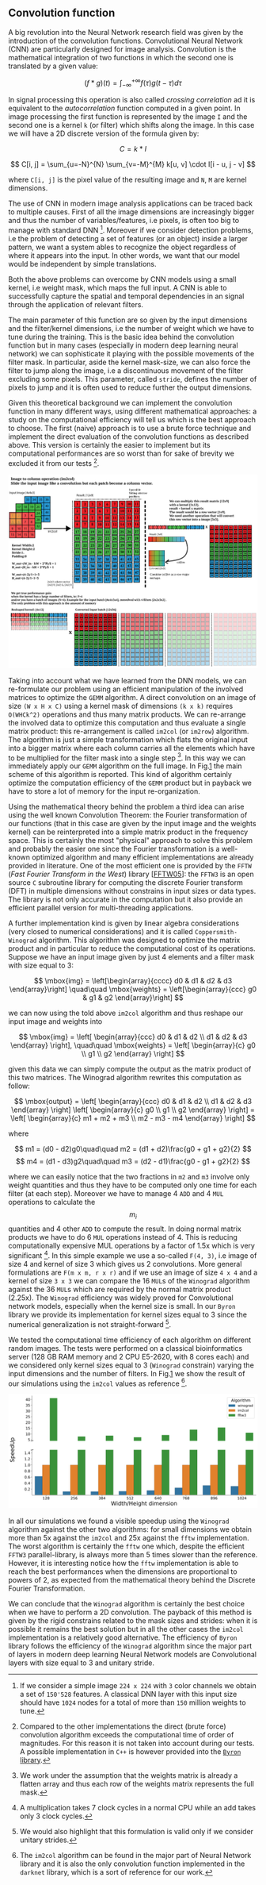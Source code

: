 ## Convolution function

A big revolution into the Neural Network research field was given by the introduction of the convolution functions.
Convolutional Neural Network (CNN) are particularly designed for image analysis.
Convolution is the mathematical integration of two functions in which the second one is translated by a given value:

$$
(f * g)(t) = \int_{-\infty}^{+\infty} f(\tau)g(t - \tau)d\tau
$$


In signal processing this operation is also called *crossing correlation* ad it is equivalent to the *autocorrelation* function computed in a given point.
In image processing the first function is represented by the image `I` and the second one is a kernel `k` (or filter) which shifts along the image.
In this case we will have a 2D discrete version of the formula given by:

$$
C = k * I
$$

$$
C[i, j] = \sum_{u=-N}^{N} \sum_{v=-M}^{M} k[u, v] \cdot I[i - u, j - v]
$$

where `C[i, j]` is the pixel value of the resulting image and `N`, `M` are kernel dimensions.

The use of CNN in modern image analysis applications can be traced back to multiple causes.
First of all the image dimensions are increasingly bigger and thus the number of variables/features, i.e pixels, is often too big to manage with standard DNN [^1].
Moreover if we consider detection problems, i.e the problem of detecting a set of features (or an object) inside a larger pattern, we want a system ables to recognize the object regardless of where it appears into the input.
In other words, we want that our model would be independent by simple translations.

Both the above problems can overcome by CNN models using a small kernel, i.e weight mask, which maps the full input.
A CNN is able to successfully capture the spatial and temporal dependencies in an signal through the application of relevant filters.

The main parameter of this function are so given by the input dimensions and the filter/kernel dimensions, i.e the number of weight which we have to tune during the training.
This is the basic idea behind the convolution function but in many cases (especially in modern deep learning neural network) we can sophisticate it playing with the possible movements of the filter mask.
In particular, aside the kernel mask-size, we can also force the filter to jump along the image, i.e a discontinuous movement of the filter excluding some pixels.
This parameter, called `stride`, defines the number of pixels to jump and it is often used to reduce further the output dimensions.

Given this theoretical background we can implement the convolution function in many different ways, using different mathematical approaches: a study on the computational efficiency will tell us which is the best approach to choose.
The first (naive) approach is to use a brute force technique and implement the direct evaluation of the convolution functions as described above.
This version is certainly the easier to implement but its computational performances are so worst than for sake of brevity we excluded it from our tests [^2].

![`im2col` algorithm scheme using a `2 x 2` filter on a image with 3 channels. At the end of the `im2col` algorithm the `GEMM` is performed between weights and input image.](../../../../img/im2col.png)

Taking into account what we have learned from the DNN models, we can re-formulate our problem using an efficient manipulation of the involved matrices to optimize the `GEMM` algorithm.
A direct convolution on an image of size `(W x H x C)` using a kernel mask of dimensions `(k x k)` requires `O(WHCk^2)` operations and thus many matrix products.
We can re-arrange the involved data to optimize this computation and thus evaluate a single matrix product: this re-arrangement is called `im2col` (or `im2row`) algorithm.
The algorithm is just a simple transformation which flats the original input into a bigger matrix where each column carries all the elements which have to be multiplied for the filter mask into a single step [^3].
In this way we can immediately apply our `GEMM` algorithm on the full image.
In Fig.[1](../../../../img/im2col.png) the main scheme of this algorithm is reported.
This kind of algorithm certainly optimize the computation efficiency of the `GEMM` product but in payback we have to store a lot of memory for the input re-organization.

Using the mathematical theory behind the problem a third idea can arise using the well known Convolution Theorem: the Fourier transformation of our functions (that in this case are given by the input image and the weights kernel) can be reinterpreted into a simple matrix product in the frequency space.
This is certainly the most "physical" approach to solve this problem and probably the easier one since the Fourier transformation is a well-known optimized algorithm and many efficient implementations are already provided in literature.
One of the most efficient one is provided by the `FFTW` (*Fast Fourier Transform in the West*) library [[FFTW05](http://www.fftw.org/fftw-paper-ieee.pdf)]: the `FFTW3` is an open source `C` subroutine library for computing the discrete Fourier transform (DFT) in multiple dimensions without constrains in input sizes or data types.
The library is not only accurate in the computation but it also provide an efficient parallel version for multi-threading applications.

A further implementation kind is given by linear algebra considerations (very closed to numerical considerations) and it is called `Coppersmith-Winograd` algorithm.
This algorithm was designed to optimize the matrix product and in particular to reduce the computational cost of its operations.
Suppose we have an input image given by just 4 elements and a filter mask with size equal to 3:

$$
\mbox{img} = \left[\begin{array}{cccc} d0 & d1 & d2 & d3 \end{array}\right] \quad\quad \mbox{weights} = \left[\begin{array}{ccc} g0 & g1 & g2 \end{array}\right]
$$

we can now using the told above `im2col` algorithm and thus reshape our input image and weights into

$$
\mbox{img} = \left[
\begin{array}{ccc}
d0 & d1 & d2 \\
d1 & d2 & d3
\end{array}
\right],
\quad\quad
\mbox{weights} = \left[
\begin{array}{c}
g0 \\
g1 \\
g2
\end{array}
\right]
$$

given this data we can simply compute the output as the matrix product of this two matrices.
The Winograd algorithm rewrites this computation as follow:

$$
\mbox{output} = \left[
\begin{array}{ccc}
d0 & d1 & d2 \\
d1 & d2 & d3
\end{array}
\right]
\left[
\begin{array}{c}
g0 \\
g1 \\
g2
\end{array}
\right] = \left[
\begin{array}{c}
m1 + m2 + m3 \\
m2 - m3 - m4
\end{array}
\right]
$$

where

$$
m1 = (d0 - d2)g0\quad\quad m2 = (d1 + d2)\frac{g0 + g1 + g2}{2}
$$
$$
m4 = (d1 - d3)g2\quad\quad m3 = (d2 - d1)\frac{g0 - g1 + g2}{2}
$$

where we can easily notice that the two fractions in `m2` and `m3` involve only weight quantities and thus they have to be computed only one time for each filter (at each step).
Moreover we have to manage 4 `ADD` and 4 `MUL` operations to calculate the $$m_i$$ quantities and 4 other `ADD` to compute the result.
In doing normal matrix products we have to do 6 `MUL` operations instead of 4.
This is reducing computationally expensive MUL operations by a factor of 1.5x which is very significant [^4].
In this simple example we use a so-called `F(4, 3)`, i.e image of size 4 and kernel of size 3 which gives us 2 convolutions.
More general formulations are `F(m x m, r x r)` and if we use an image of size `4 x 4` and a kernel of size `3 x 3` we can compare the 16 `MUL`s of the `Winograd` algorithm against the 36 `MUL`s which are required by the normal matrix product (2.25x).
The `Winograd` efficiency was widely proved for Convolutional network models, especially when the kernel size is small.
In our `Byron` library we provide its implementation for kernel sizes equal to 3 since the numerical generalization is not straight-forward [^5].

We tested the computational time efficiency of each algorithm on different random images.
The tests were performed on a classical bioinformatics server (128 GB RAM memory and 2 CPU E5-2620, with 8 cores each) and we considered only kernel sizes equal to 3 (`Winograd` constrain) varying the input dimensions and the number of filters.
In Fig.[1](../../../../img/winograd_timing.svg) we show the result of our simulations using the `im2col` values as reference [^6].

![Time performances of different convolution algorithms: `im2col` (orange, reference), `FFTW3` (green, fast Fourier transformation using the `FFTW3` library) and `Winograd` (blue). The values are normalized according to the `im2col` results since it is the most common convolution algorithm. The tests were performed on different input sizes (width/height), keeping fixed the number of channels and the number of filters. The tests were performed using a `C++` implementation of the three methods.](../../../../img/winograd_timing.svg)

In all our simulations we found a visible speedup using the `Winograd` algorithm against the other two algorithms: for small dimensions we obtain more than 5x against the `im2col` and 25x against the `fftw` implementation.
The worst algorithm is certainly the `fftw` one which, despite the efficient `FFTW3` parallel-library, is always more than 5 times slower than the reference.
However, it is interesting notice how the `fftw` implementation is able to reach the best performances when the dimensions are proportional to powers of 2, as expected from the mathematical theory behind the Discrete Fourier Transformation.

We can conclude that the `Winograd` algorithm is certainly the best choice when we have to perform a 2D convolution.
The payback of this method is given by the rigid constrains related to the mask sizes and strides: when it is possible it remains the best solution but in all the other cases the `im2col` implementation is a relatively good alternative.
The efficiency of `Byron` library follows the efficiency of the `Winograd` algorithm since the major part of layers in modern deep learning Neural Network models are Convolutional layers with size equal to 3 and unitary stride.


[^1]: If we consider a simple image `224 x 224` with `3` color channels we obtain a set of `150'528` features. A classical DNN layer with this input size should have `1024` nodes for a total of more than `150` million weights to tune.

[^2]: Compared to the other implementations the direct (brute force) convolution algorithm exceeds the computational time of order of magnitudes. For this reason it is not taken into account during our tests. A possible implementation in `C++` is however provided into the [`Byron` library](https://github.com/Nico-Curti/Byron/blob/master/utility/winograd_test.cpp).

[^3]: We work under the assumption that the weights matrix is already a flatten array and thus each row of the weights matrix represents the full mask.

[^4]: A multiplication takes 7 clock cycles in a normal CPU while an add takes only 3 clock cycles.

[^5]: We would also highlight that this formulation is valid only if we consider unitary strides.

[^6]: The `im2col` algorithm can be found in the major part of Neural Network library and it is also the only convolution function implemented in the `darknet` library, which is a sort of reference for our work.
